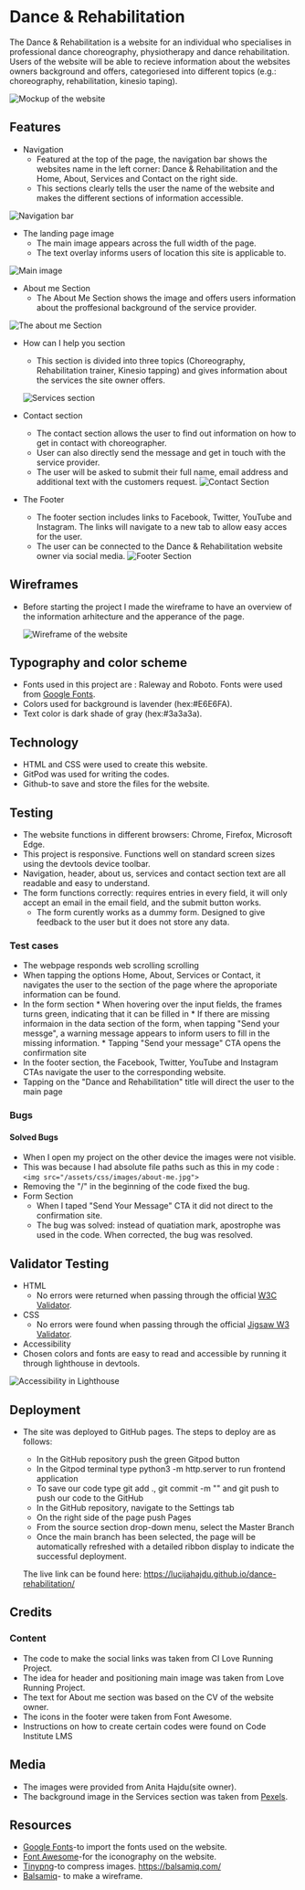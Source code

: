 # Dance & Rehabilitation #
The Dance & Rehabilitation is a website for an individual who specialises in professional dance choreography, physiotherapy and dance rehabilitation.
Users of the website will be able to recieve information about the websites owners background and offers, categoriesed into different topics (e.g.: choreography, rehabilitation, kinesio taping).

![Mockup of the website](/assets/css/images/mockup-readme.png)

## Features ##
* Navigation
   * Featured at the top of the page, the navigation bar shows the websites name in the left corner: Dance & Rehabilitation and the Home, About, Services and Contact on the right side.
   * This sections clearly tells the user the name of the website and makes the different sections of information accessible.

![Navigation bar](/assets/css/images/navigation-readme.png)

* The landing page image 
  * The main image appears across the full width of the page. 
  * The text overlay informs users of location this site is applicable to.

![Main image](/assets/css/images/main-image-readme.png)

* About me Section 
  * The About Me Section shows the image and offers users information about the proffesional background of the service provider.

 ![The about me Section](/assets/css/images/about-me-section-readme.png)

* How can I help you section
  * This section is divided into three topics (Choreography, Rehabilitation trainer, Kinesio tapping) and gives information about the services the site owner offers.

  ![Services section](/assets/css/images/howcanihelpyou-readme.png)

* Contact section
  * The contact section allows the user to find out information on how to get in contact with choreographer. 
   * User can also directly send the message and get in touch with the service provider.
   * The user will be asked to submit their full name, email address and additional text with the customers request.
   ![Contact Section](/assets/css/images/contact-section-readme.png)
* The Footer 
  * The footer section includes links to Facebook, Twitter, YouTube and Instagram. The links will navigate to a new tab to allow easy acces for the user.
  * The user can be connected to the Dance & Rehabilitation website owner via social media.
  ![Footer Section](/assets/css/images/footer-readme.png)

## Wireframes ##
* Before starting the project I made the wireframe to have an overview of the information arhitecture and the apperance of the page.

  ![Wireframe of the website](/assets/css/images/prototype.png)

## Typography and color scheme ##
* Fonts used in this project are : Raleway and Roboto. Fonts were used from [Google Fonts](https://fonts.google.com/ "Google Fonts").
* Colors used for background is lavender (hex:#E6E6FA).
* Text color is dark shade of gray (hex:#3a3a3a).

## Technology ##
* HTML and CSS were used to create this website.
* GitPod was used for writing the codes.
* Github-to save and store the files for the website.

## Testing ##
* The website functions in different browsers: Chrome, Firefox, Microsoft Edge.
* This project is responsive. Functions well on standard screen sizes using the devtools device toolbar.
* Navigation, header, about us, services and contact section text are all readable and easy to understand.
* The form functions correctly: requires entries in every field, it will only accept an email in the email field, and the submit button works.
  * The form curently works as a dummy form. Designed to give feedback to the user but it does not store any data.
### Test cases ###
* The webpage responds web scrolling scrolling
* When tapping the options Home, About, Services or Contact, it navigates the user to the section of the page where the aproporiate information can be found.
* In the form section
      * When hovering over the input fields, the frames turns green, indicating that it can be filled in
      * If there are missing informaion in the data section of the form, when tapping "Send your messge", a warning message appears to inform users to fill in the missing information.
      * Tapping "Send your message" CTA opens the confirmation site
* In the footer section, the Facebook, Twitter, YouTube and Instagram CTAs navigate the user to the corresponding website.
* Tapping on the "Dance and Rehabilitation" title will direct the user to the main page

### Bugs ###
#### Solved Bugs ####
* When I open my project on the other device the images were not visible. 
* This was because I had absolute file paths such as this in my code : `<img src="/assets/css/images/about-me.jpg">`  
* Removing the "/" in the beginning of the code fixed the bug.
* Form Section
  * When I taped "Send Your Message" CTA it did not direct to the confirmation site. 
  * The bug was solved: instead of quatiation mark, apostrophe was used in the code. When corrected, the bug was resolved.

## Validator Testing ##
* HTML
  * No errors were returned when passing through the official [W3C Validator](https://validator.w3.org/ "W3C Validator").
* CSS
  * No errors were found when passing through the official [Jigsaw W3 Validator](https://jigsaw.w3.org/css-validator/ "Jigsaw W3 Validator").
* Accessibility 
 * Chosen colors and fonts are easy to read and accessible by running it through lighthouse in devtools.

 ![Accessibility in Lighthouse](/assets/css/images/accessibility-readme.png)

## Deployment ##

* The site was deployed to GitHub pages. The steps to deploy are as follows:
  * In the GitHub repository push the green Gitpod button
  * In the Gitpod terminal type python3 -m http.server to run frontend application
  * To save our code type git add ., git commit -m "" and git push to push our code to the GitHub
  * In the GitHub repository, navigate to the Settings tab
  * On the right side of the page push Pages
  * From the source section drop-down menu, select the Master Branch
  * Once the main branch has been selected, the page will be automatically refreshed with a detailed ribbon display to indicate the successful deployment.

  The live link can be found here: https://lucijahajdu.github.io/dance-rehabilitation/

## Credits ##
### Content ##
* The code to make the social links was taken from CI Love Running Project.
* The idea for header and positioning main image was taken from Love Running Project.
* The text for About me section was based on the CV of the website owner.
* The icons in the footer were taken from Font Awesome.
* Instructions on how to  create certain codes were found on Code Institute LMS
## Media ##
* The images were provided from Anita Hajdu(site owner).
* The background image in the Services section was taken from [Pexels](https://www.pexels.com/ "Pexels").
## Resources ##
* [Google Fonts](https://fonts.google.com/ "Google Fonts")-to import the fonts used on the website.
* [Font Awesome](https://fontawesome.com/ "Font Awesome")-for the iconography on the website.
* [Tinypng](https://tinypng.com/ "Tinypng")-to compress images. https://balsamiq.com/
* [Balsamiq](https://balsamiq.com/ "Balsamiq")- to make a wireframe.